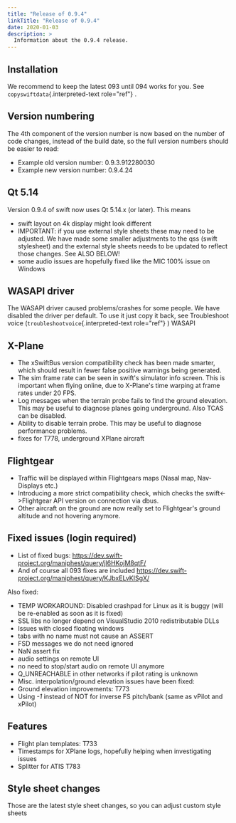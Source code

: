 ```yaml
---
title: "Release of 0.9.4"
linkTitle: "Release of 0.9.4"
date: 2020-01-03
description: >
  Information about the 0.9.4 release.
---
```


## Installation

We recommend to keep the latest 093 until 094 works for you. See
`copyswiftdata`{.interpreted-text role="ref"} .

## Version numbering


The 4th component of the version number is now based on the number of
code changes, instead of the build date, so the full version numbers
should be easier to read:

-   Example old version number: 0.9.3.912280030
-   Example new version number: 0.9.4.24

## Qt 5.14


Version 0.9.4 of swift now uses Qt 5.14.x (or later). This means

-   swift layout on 4k display might look different
-   IMPORTANT: if you use external style sheets these may need to be
    adjusted. We have made some smaller adjustments to the qss (swift
    stylesheet) and the external style sheets needs to be updated to
    reflect those changes. See ALSO BELOW!
-   some audio issues are hopefully fixed like the MIC 100% issue on
    Windows

## WASAPI driver


The WASAPI driver caused problems/crashes for some people. We have
disabled the driver per default. To use it just copy it back, see
Troubleshoot voice (`troubleshootvoice`{.interpreted-text role="ref"} )
WASAPI

## X-Plane

-   The xSwiftBus version compatibility check has been made smarter,
    which should result in fewer false positive warnings being
    generated.
-   The sim frame rate can be seen in swift\'s simulator info screen.
    This is important when flying online, due to X-Plane\'s time warping
    at frame rates under 20 FPS.
-   Log messages when the terrain probe fails to find the ground
    elevation. This may be useful to diagnose planes going underground.
    Also TCAS can be disabled.
-   Ability to disable terrain probe. This may be useful to diagnose
    performance problems.
-   fixes for T778, underground XPlane aircraft

## Flightgear

-   Traffic will be displayed within Flightgears maps (Nasal map,
    Nav-Displays etc.)
-   Introducing a more strict compatibility check, which checks the
    swift\<-\>Flightgear API version on connection via dbus.
-   Other aircraft on the ground are now really set to Flightgear\'s
    ground altitude and not hovering anymore.

## Fixed issues (login required)

-   List of fixed bugs:
    <https://dev.swift-project.org/maniphest/query/jl6HKojM8qtF/>
-   And of course all 093 fixes are included
    <https://dev.swift-project.org/maniphest/query/KJbxELvKISgX/>

Also fixed:

-   TEMP WORKAROUND: Disabled crashpad for Linux as it is buggy (will be
    re-enabled as soon as it is fixed)
-   SSL libs no longer depend on VisualStudio 2010 redistributable DLLs
-   Issues with closed floating windows
-   tabs with no name must not cause an ASSERT
-   FSD messages we do not need ignored
-   NaN assert fix
-   audio settings on remote UI
-   no need to stop/start audio on remote UI anymore
-   Q\_UNREACHABLE in other networks if pilot rating is unknown
-   Misc. interpolation/ground elevation issues have been fixed:
-   Ground elevation improvements: T773
-   Using *-1* instead of NOT for inverse FS pitch/bank (same as vPilot
    and xPilot)

## Features

-   Flight plan templates: T733
-   Timestamps for XPlane logs, hopefully helping when investigating
    issues
-   Splitter for ATIS T783

## Style sheet changes

Those are the latest style sheet changes, so you can adjust custom style
sheets
